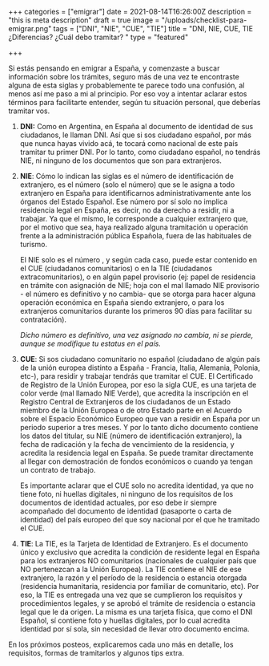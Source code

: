 +++
categories = ["emigrar"]
date = 2021-08-14T16:26:00Z
description = "this is meta description"
draft = true
image = "/uploads/checklist-para-emigrar.png"
tags = ["DNI", "NIE", "CUE", "TIE"]
title = "DNI, NIE, CUE, TIE ¿Diferencias? ¿Cuál debo tramitar? "
type = "featured"

+++

Si estás pensando en emigrar a España, y comenzaste a buscar información sobre los trámites, seguro más de una vez te encontraste alguna de esta siglas y probablemente te parece todo una confusión, al menos así me paso a mi al principio. Por eso voy a intentar aclarar estos términos para facilitarte entender, según tu situación personal, que deberías tramitar vos.

1. **DNI:** Como en Argentina, en España al documento de identidad de sus ciudadanos, le llaman DNI. Así que si sos ciudadano español, por más que nunca hayas vivido acá, te tocará como nacional de este país tramitar tu primer DNI. Por lo tanto, como ciudadano español, no tendrás NIE, ni ninguno de los documentos que son para extranjeros.
2. **NIE**: Cómo lo indican las siglas es el número de identificación de extranjero, es el número (solo el número) que se le asigna a todo extranjero en España para identificarnos administrativamente ante los órganos del Estado Español. Ese número por sí solo no implica residencia legal en España, es decir, no da derecho a residir, ni a trabajar. Ya que el mismo, le corresponde a cualquier extranjero que, por el motivo que sea, haya realizado alguna tramitación u operación frente a la administración pública Española, fuera de las habituales de turismo.

   El NIE solo es el número , y según cada caso, puede estar contenido en el CUE (ciudadanos comunitarios) o en la TIE (ciudadanos extracomunitarios), o en algún papel provisorio (ej: papel de residencia en trámite con asignación de NIE; hoja con el mal llamado NIE provisorio - el número es definitivo y no cambia- que se otorga para hacer alguna operación económica en España siendo extranjero, o para los extranjeros comunitarios durante los primeros 90 días para facilitar su contratación).

   _Dicho número es definitivo, una vez asignado no cambia, ni se pierde, aunque se modifique tu estatus en el país._
3. **CUE**: Si sos ciudadano comunitario no español (ciudadano de algún país de la unión europea distinto a España - Francia, Italia, Alemania, Polonia, etc-), para residir y trabajar tendrás que tramitar el CUE. El Certificado de Registro de la Unión Europea, por eso la sigla CUE, es una tarjeta de color verde (mal llamado NIE Verde), que acredita la inscripción en el Registro Central de Extranjeros de los ciudadanos de un Estado miembro de la Unión Europea o de otro Estado parte en el Acuerdo sobre el Espacio Económico Europeo que van a residir en España por un periodo superior a tres meses. Y por lo tanto dicho documento contiene los datos del titular, su NIE (número de identificación extranjero), la fecha de radicación y la fecha de vencimiento de la residencia, y acredita la residencia legal en España. Se puede tramitar directamente al llegar con demostración de fondos económicos o cuando ya tengan un contrato de trabajo.

   Es importante aclarar que el CUE solo no acredita identidad, ya que no tiene foto, ni huellas digitales, ni ninguno de los requisitos de los documentos de identidad actuales, por eso debe ir siempre acompañado del documento de identidad (pasaporte o carta de identidad) del país europeo del que soy nacional por el que he tramitado el CUE.
4. **TIE**: La TIE, es la Tarjeta de Identidad de Extranjero. Es el documento único y exclusivo que acredita la condición de residente legal en España para los extranjeros NO comunitarios (nacionales de cualquier país que NO pertenezcan a la Unión Europea). La TIE contiene el NIE de ese extranjero, la razón y el período de la residencia o estancia otorgada (residencia humanitaria, residencia por familiar de comunitario, etc). Por eso, la TIE es entregada una vez que se cumplieron los requisitos y procedimientos legales, y se aprobó el trámite de residencia o estancia legal que le da origen. La misma es una tarjeta física, que como el DNI Español, sí contiene foto y huellas digitales, por lo cual acredita identidad por sí sola, sin necesidad de llevar otro documento encima.

En los próximos posteos, explicaremos cada uno más en detalle, los requisitos, formas de tramitarlos y algunos tips extra.